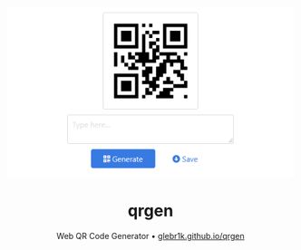 <div align="center">
  <a href="https://glebr1k.github.io/qrgen">
    <img width="514" height="300" src="https://github.com/GLEBR1K/qrgen/blob/master/docs/screenshot/index-light.png?raw=true">
  </a>
  
  <h1>qrgen</h1>
  
  <p>
    Web QR Code Generator • <a href="https://glebr1k.github.io/qrgen">glebr1k.github.io/qrgen</a>
  </p>
</div>